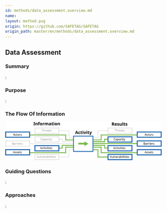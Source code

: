 ```yaml
---
id: methods/data_assessment.overview.md
name: 
layout: method.pug
origin: https://github.com/SAFETAG/SAFETAG
origin_path: master/en/methods/data_assessment.overview.md
---
```

## Data Assessment

### Summary

:[](../methods/data_assessment/summary.md)
### Purpose

:[](../methods/data_assessment/purpose.md)
### The Flow Of Information

![Data Assessment Information Flow](images/info_flows/data_assessment.svg)

### Guiding Questions

:[](../methods/data_assessment/guiding_questions.md)
### Approaches

:[](../methods/data_assessment/approaches.md)

